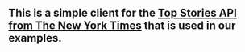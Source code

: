 ## This is a simple client for the [Top Stories API from The New York Times](https://developer.nytimes.com/docs/top-stories-product/1/overview) that is used in our examples.
